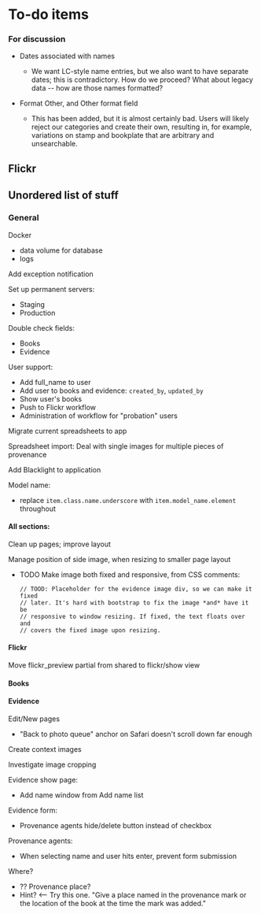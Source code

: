 # To-do items

### For discussion

- Dates associated with names
    + We want LC-style name entries, but we also want to have separate dates;
      this is contradictory. How do we proceed? What about legacy data -- how
      are those names formatted?

- Format Other, and Other format field
    + This has been added, but it is almost certainly bad. Users will likely
      reject our categories and create their own, resulting in, for example,
      variations on stamp and bookplate that are arbitrary and unsearchable.

## Flickr

## Unordered list of stuff

### General

Docker

  - data volume for database
  - logs

Add exception notification

Set up permanent servers:

- Staging
- Production

Double check fields:

- Books
- Evidence

User support:

- Add full_name to user
- Add user to books and evidence: `created_by`, `updated_by`
- Show user's books
- Push to Flickr workflow
- Administration of workflow for "probation" users

Migrate current spreadsheets to app

Spreadsheet import: Deal with single images for multiple pieces of provenance

Add Blacklight to application

Model name:

- replace `item.class.name.underscore` with `item.model_name.element`
  throughout

#### All sections:

Clean up pages; improve layout

Manage position of side image, when resizing to smaller page layout

  - TODO Make image both fixed and responsive, from CSS comments:

        // TOOD: Placeholder for the evidence image div, so we can make it fixed
        // later. It's hard with bootstrap to fix the image *and* have it be
        // responsive to window resizing. If fixed, the text floats over and
        // covers the fixed image upon resizing.

#### Flickr ####

Move flickr_preview partial from shared to flickr/show view

#### Books ####

#### Evidence

Edit/New pages
- "Back to photo queue" anchor on Safari doesn't scroll down far enough

Create context images

Investigate image cropping

Evidence show page:

- Add name window from Add name list

Evidence form:

- Provenance agents hide/delete button instead of checkbox

Provenance agents:
- When selecting name and user hits enter, prevent form submission

Where?

  - ?? Provenance place?
  - Hint? <-- Try this one. "Give a place named in the provenance mark or the location of the book at the time the mark was added."
